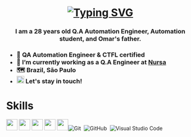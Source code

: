 # <h1 align="center">[![Typing SVG](http://readme-typing-svg.herokuapp.com?color=%2335B0FF&size=30&lines=Hi%2C+I'm+Lucas+Xavier;I'm+a+glitch+hunter)](https://git.io/typing-svg)
 <h3 align="center">I am a 28 years old Q.A Automation Engineer, Automation student, and Omar's father. <h3>
 
- 🚀 QA Automation Engineer & CTFL certified
- 🔭 I’m currently working as a Q.A Engineer at [Nursa]([https://www.cognizant.com/us/en](https://nursa.com/))
- 🗺️ Brazil, São Paulo
-  <a href="https://www.linkedin.com/in/lucasxavierlucas/"><img src="https://cdn.jsdelivr.net/gh/devicons/devicon/icons/linkedin/linkedin-original.svg" width="20" height="20"></a>  Let's stay in touch!  
    


# Skills
<img src="https://dev-to-uploads.s3.amazonaws.com/uploads/articles/6ph50kzxkz28u8jw482l.png" width="30" height="30"> <img src="https://upload.wikimedia.org/wikipedia/commons/thumb/4/4c/Typescript_logo_2020.svg/1024px-Typescript_logo_2020.svg.png" width="30" height="30"> <img src="https://qph.cf2.quoracdn.net/main-qimg-28cadbd02699c25a88e5c78d73c7babc" width="30" height="30"> <img src="https://www.opencodez.com/wp-content/uploads/2019/12/cypress-logo.png" width="30" height="30"> <img src="https://pbs.twimg.com/profile_images/570530522607017984/jERP9IrY_400x400.png" width="30" height="30">![Git](https://img.shields.io/badge/-Git-05122A?style=flat&logo=git)&nbsp;
![GitHub](https://img.shields.io/badge/-GitHub-05122A?style=flat&logo=github)&nbsp;
![Visual Studio Code](https://img.shields.io/badge/-Visual%20Studio%20Code-05122A?style=flat&logo=visual-studio-code&logoColor=007ACC)&nbsp;


